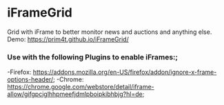 # iFrameGrid
Grid with iFrame to better monitor news and auctions and anything else.
Demo: https://prim4t.github.io/iFrameGrid/

### Use with the following Plugins to enable iFrames:;
-Firefox: https://addons.mozilla.org/en-US/firefox/addon/ignore-x-frame-options-header/;
-Chrome: https://chrome.google.com/webstore/detail/iframe-allow/gifgpciglhhpmeefjdmlpboipkibhbjg?hl=de;
